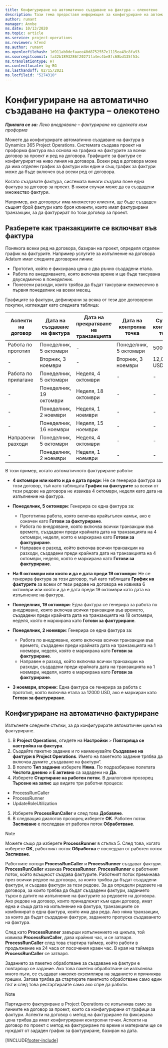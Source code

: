 ```yaml
---
title: Конфигуриране на автоматично създаване на фактура – олекотено
description: Тази тема предоставя информация за конфигуриране на автоматично създаване на проформа фактури.
author: rumant
manager: Annbe
ms.date: 10/13/2020
ms.topic: article
ms.service: project-operations
ms.reviewer: kfend
ms.author: rumant
ms.openlocfilehash: 1d911ab0defaaee40d8752557e1115ea49c8fa93
ms.sourcegitcommit: fa32b1893286f20271fa4ec4be8fc68bd135f53c
ms.translationtype: HT
ms.contentlocale: bg-BG
ms.lasthandoff: 02/15/2021
ms.locfileid: "5274310"
---
```

# <a name="configure-automatic-invoice-creation---lite"></a>Конфигуриране на автоматично създаване на фактура – олекотено
 
_**Прилага се за:** Леко внедряване – фактуриране на сделката към проформа_

Можете да конфигурирате автоматично създаване на фактура в Dynamics 365 Project Operations. Системата създава проект на проформа фактура въз основа на графика на фактурите за всеки договор за проект и ред на договора. Графиците за фактури се конфигурират на ниво линия на договора. Всеки ред в договора може да има отделен график за фактури или един и същ график за фактури може да бъде включен във всеки ред от договора.

Когато създавате фактура, системата винаги създава поне една фактура за договор за проект. В някои случаи може да са създадени множество фактури.

Например, ако договорът има множество клиенти, ще бъде създаден същият брой фактури като броя клиенти, които имат фактурирани транзакции, за да фактурират по този договор за проект.

## <a name="understand-how-transactions-are-included-on-an-invoice"></a>Разберете как транзакциите се включват във фактура 

Понякога всеки ред на договора, базиран на проект, определя отделен график на фактурите. Например услугите за изпълнение на договора Adatum имат следните договорни линии:

- Прототип, който е фиксирана цена с два ръчно създадени етапа.
- Работа по внедряването, която включва време и ще бъде таксувана двуседмично в понеделник.
- Понесени разходи, които трябва да бъдат таксувани ежемесечно в първия понеделник на всеки месец.

Графиците за фактури, дефинирани за всяка от тези две договорени покупки, изглеждат като следната таблица:

| Aспекти на договор | Дата на създаване на фактура | Дата на прекратяване на транзакцията | Дата на контролна точка | Сума на контролна точка |
| --- | --- | --- | --- | --- |
| Работа по прототип | Понеделник, 5 октомври | - | Понеделник, 5 октомври | 5000 USD |
| - | Вторник, 3 ноември | - | Вторник, 3 ноември | 12,000 USD |
| Работа по прилагане | Понеделник, 5 октомври | Неделя, 4 октомври | - | - |
| - | Понеделник, 19 октомври | Неделя, 18 октомври | - | - |
| - | Понеделник, 2 ноември | Неделя, 1 ноември | - | - |
| - | Понеделник, 16 ноември | Неделя, 15 ноември | - | - |
| Направени разходи | Понеделник, 5 октомври | Неделя, 4 октомври | - | - |
| - | Понеделник, 2 ноември | Неделя, 1 ноември | - | - |

В този пример, когато автоматичното фактуриране работи:

- **4 октомври или която и да е дата преди**: Не се генерира фактура за този договор, тъй като таблицата **График на фактурите** за всеки от тези редове на договора не извиква 4 октомври, неделя като дата на изпълнение на фактура.
- **Понеделник, 5 октомври**: Генерира се една фактура за:

    - Прототипна работа, която включва крайъгълен камък, ако е означен като **Готови за фактуриране**.
    - Работа по внедряване, която включва всички транзакции във времето, създадени преди крайната дата на транзакцията на 4 октомври, неделя, която е маркирана като **Готови за фактуриране**.
    - Направен е разход, който включва всички транзакции на разходи, създадени преди крайната дата на транзакцията на 4 октомври, неделя, която е маркирана като **Готови за фактуриране**.
  
- **На 6 октомври или която и да е дата преди 19 октомври**: Не се генерира фактура за този договор, тъй като таблицата **График на фактурите** за всеки от тези редове на договора не извиква 6 октомври или която и да е дата преди 19 октомври като дата на изпълнение на фактура.
- **Понеделник, 19 октомври**: Една фактура се генерира за работа по внедряване, която включва всички транзакции във времето, създадени преди крайната дата на транзакцията на 18 октомври, неделя, която е маркирана като **Готови за фактуриране**.
- **Понеделник, 2 ноември**: Генерира се една фактура за:

    - Работа по внедряване, която включва всички транзакции във времето, създадени преди крайната дата на транзакцията на 1 ноември, неделя, която е маркирана като **Готови за фактуриране**.
    - Направен е разход, който включва всички транзакции на разходи, създадени преди крайната дата на транзакцията на 1 ноември, неделя, която е маркирана като **Готови за фактуриране**.

- **3 ноември, вторник**: Една фактура се генерира за работа с прототип, която включва етапа за 12000 USD, ако е маркиран като **Готови за фактуриране**.

## <a name="configure-automatic-invoicing"></a>Конфигуриране на автоматично фактуриране

Изпълнете следните стъпки, за да конфигурирате автоматичен цикъл на фактуриране.

1. В **Project Operations**, отидете на **Настройки** > **Повтаряща се настройка на фактура**.
2. Създайте пакетно задание и го наименувайте **Създаване на фактури в Project Operations**. Името на пакетното задание трябва да включва думите „създаване на фактури“.
3. В полето **Тип задание** изберете **Няма**. По подразбиране полетата **Честота дневно** и **Е активно** са зададени на **Да**.
4. Изберете **Стартиране на работен поток**. В диалоговия прозорец **Търсене на запис** ще видите три работни процеса:

- ProcessRunCaller
- ProcessRunner
- UpdateRoleUtilization

5. Изберете **ProcessRunCaller** и след това **Добавяне**.
6. В следващия диалогов прозорец изберете **OK**. Работен поток **Заспиване** е последван от работен поток **Обработване**. 

> [!NOTE]
> Можете също да изберете **ProcessRunner** в стъпка 5. След това, когато изберете **OK**, работният поток **Обработка** е последван от работен поток **Заспиване**.

Работните потоци **ProcessRunCaller** и **ProcessRunner** създават фактури. **ProcessRunCaller** извиква **ProcessRunner**. **ProcessRunner** е работният поток, който всъщност създава фактурите. Работният поток преминава през всички редове на договора, за които трябва да бъдат създадени фактури, и създава фактури за тези редове. За да определи редовете на договора, за които трябва да бъдат създадени фактури, заданието търси в датите на изпълнение на фактурите за редовете на договора. Ако редове на договор, които принадлежат към един договор, имат една и съща дата на изпълнение на фактура, транзакциите се комбинират в една фактура, която има два реда. Ако няма транзакции, за които да бъдат създадени фактури, заданието пропуска създаването на фактура.

След като **ProcessRunner** завърши изпълнението на цикъла, той извиква **ProcessRunCaller**, дава крайния час, и се затваря. **ProcessRunCaller** след това стартира таймер, който работи в продължение на 24 часа от посочения краен час. В края на таймера **ProcessRunCaller** се затваря.

Заданието за пакетно обработване за създаване на фактури е повтарящо се задание. Ако това пакетно обработване се изпълнява много пъти, се създават няколко екземпляра на заданието и причинява грешки. Затова трябва да стартирате пакетното обработване само един път и след това рестартирайте само ако спре да работи.

> [!NOTE]
> Партидното фактуриране в Project Operations се изпълнява само за линиите на договор за проект, които са конфигурирани от графици за фактури. Аспекти на договор с метод на фактуриране по фиксирана цена трябва да имат конфигурирани контролни точки. Аспекти на договор по проект с метод на фактуриране по време и материали ще се нуждаят от зададен график за фактуриране, базиран на дата.


[!INCLUDE[footer-include](../../includes/footer-banner.md)]